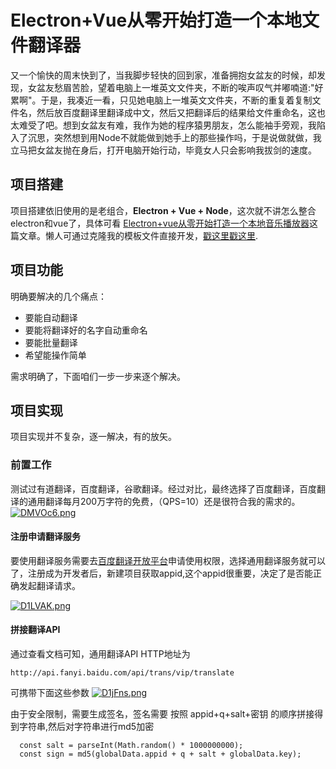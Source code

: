 # Electron+Vue从零开始打造一个本地文件翻译器
又一个愉快的周末快到了，当我脚步轻快的回到家，准备拥抱女盆友的时候，却发现，女盆友愁眉苦脸，望着电脑上一堆英文文件夹，不断的唉声叹气并嘟喃道:"好累啊"。于是，我凑近一看，只见她电脑上一堆英文文件夹，不断的重复着复制文件名，然后放百度翻译里翻译成中文，然后又把翻译后的结果给文件重命名，这也太难受了吧。想到女盆友有难，我作为她的程序猿男朋友，怎么能袖手旁观，我陷入了沉思，突然想到用Node不就能做到她手上的那些操作吗，于是说做就做，我立马把女盆友抛在身后，打开电脑开始行动，毕竟女人只会影响我拔剑的速度。

## 项目搭建
项目搭建依旧使用的是老组合，**Electron + Vue + Node**，这次就不讲怎么整合electron和vue了，具体可看 [Electron+vue从零开始打造一个本地音乐播放器](https://juejin.cn/post/6887964816237920263 "Electron+vue从零开始打造一个本地音乐播放器")这篇文章。懒人可通过克隆我的模板文件直接开发，[戳这里戳这里](https://github.com/Kerinlin/simple-electron-vue-template "戳这里戳这里").

## 项目功能
明确要解决的几个痛点：
- 要能自动翻译
- 要能将翻译好的名字自动重命名
- 要能批量翻译
- 希望能操作简单

需求明确了，下面咱们一步一步来逐个解决。

## 项目实现
项目实现并不复杂，逐一解决，有的放矢。

### 前置工作

测试过有道翻译，百度翻译，谷歌翻译。经过对比，最终选择了百度翻译，百度翻译的通用翻译每月200万字符的免费，（QPS=10）还是很符合我的需求的。
[![DMVOc6.png](https://s3.ax1x.com/2020/11/19/DMVOc6.png)](https://imgchr.com/i/DMVOc6)

#### 注册申请翻译服务
要使用翻译服务需要去[百度翻译开放平台](http://api.fanyi.baidu.com/api/trans/product/apichoose "百度翻译开放平台")申请使用权限，选择通用翻译服务就可以了，注册成为开发者后，新建项目获取appid,这个appid很重要，决定了是否能正确发起翻译请求。

[![D1LVAK.png](https://s3.ax1x.com/2020/11/21/D1LVAK.png)](https://imgchr.com/i/D1LVAK)

#### 拼接翻译API

通过查看文档可知，通用翻译API HTTP地址为

`http://api.fanyi.baidu.com/api/trans/vip/translate`

可携带下面这些参数
[![D1jFns.png](https://s3.ax1x.com/2020/11/21/D1jFns.png)](https://imgchr.com/i/D1jFns)

由于安全限制，需要生成签名，签名需要 按照 appid+q+salt+密钥 的顺序拼接得到字符串,然后对字符串进行md5加密

      const salt = parseInt(Math.random() * 1000000000);
      const sign = md5(globalData.appid + q + salt + globalData.key);

